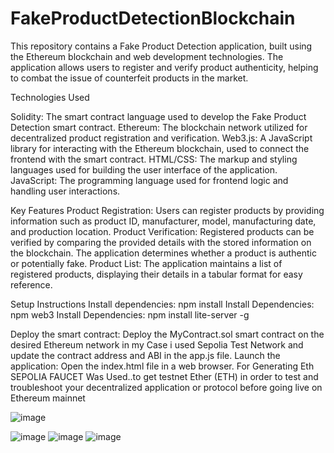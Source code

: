# FakeProductDetectionBlockchain
This repository contains a Fake Product Detection application, built using the Ethereum blockchain and web development technologies. The application allows users to register and verify product authenticity, helping to combat the issue of counterfeit products in the market.

Technologies Used

Solidity: The smart contract language used to develop the Fake Product Detection smart contract.
Ethereum: The blockchain network utilized for decentralized product registration and verification.
Web3.js: A JavaScript library for interacting with the Ethereum blockchain, used to connect the frontend with the smart contract.
HTML/CSS: The markup and styling languages used for building the user interface of the application.
JavaScript: The programming language used for frontend logic and handling user interactions.


Key Features
Product Registration: Users can register products by providing information such as product ID, manufacturer, model, manufacturing date, and production location.
Product Verification: Registered products can be verified by comparing the provided details with the stored information on the blockchain. The application determines whether a product is authentic or potentially fake.
Product List: The application maintains a list of registered products, displaying their details in a tabular format for easy reference.


Setup Instructions
Install dependencies: npm install
Install Dependencies: npm web3
Install Dependencies: npm install lite-server -g


Deploy the smart contract: Deploy the MyContract.sol smart contract on the desired Ethereum network in my Case i used Sepolia Test Network and update the contract address and ABI in the app.js file.
Launch the application: Open the index.html file in a web browser.
For Generating Eth SEPOLIA FAUCET Was Used..to get testnet Ether (ETH) in order to test and troubleshoot your decentralized application
or protocol before going live on Ethereum mainnet



![image](https://github.com/MDaniel07/FakeProductDetectionBlockchain/assets/127615063/611212dc-866c-4269-b176-5c36ad63ce57)

![image](https://github.com/MDaniel07/FakeProductDetectionBlockchain/assets/127615063/b97b7035-821a-4cd7-bfa7-224fad9c9fb3)
![image](https://github.com/MDaniel07/FakeProductDetectionBlockchain/assets/127615063/8cd52141-b371-4e6c-9d0f-d967c564db20)
![image](https://github.com/MDaniel07/FakeProductDetectionBlockchain/assets/127615063/10004764-5ea7-46bf-8e48-316143ede328)
